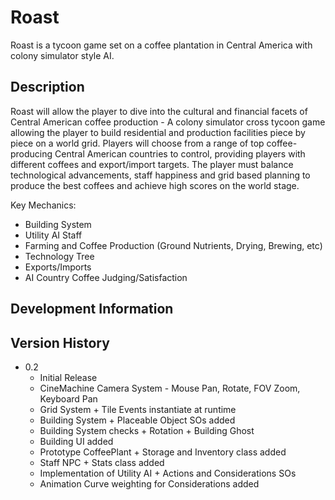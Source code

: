 # Roast

Roast is a tycoon game set on a coffee plantation in Central America with colony simulator style AI.

## Description

Roast will allow the player to dive into the cultural and financial facets of Central American coffee production - A colony simulator cross tycoon game allowing the player to build residential and production facilities piece by piece on a world grid. Players will choose from a range of top coffee-producing Central American countries to control, providing players with different coffees and export/import targets. The player must balance technological advancements, staff happiness and grid based planning to produce the best coffees and achieve high scores on the world stage.

Key Mechanics:
- Building System
- Utility AI Staff
- Farming and Coffee Production (Ground Nutrients, Drying, Brewing, etc)
- Technology Tree
- Exports/Imports
- AI Country Coffee Judging/Satisfaction

## Development Information


## Version History

* 0.2
    * Initial Release
    * CineMachine Camera System - Mouse Pan, Rotate, FOV Zoom, Keyboard Pan
    * Grid System + Tile Events instantiate at runtime
    * Building System + Placeable Object SOs added
    * Building System checks + Rotation + Building Ghost
    * Building UI added
    * Prototype CoffeePlant + Storage and Inventory class added
    * Staff NPC + Stats class added
    * Implementation of Utility AI + Actions and Considerations SOs
    * Animation Curve weighting for Considerations added
